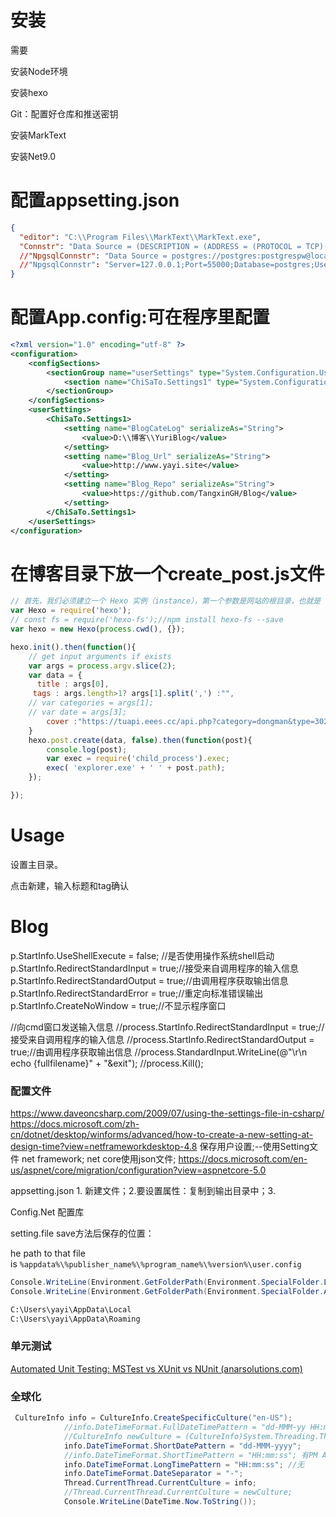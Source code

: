 ﻿# 安装

需要

安装Node环境

安装hexo

Git：配置好仓库和推送密钥

安装MarkText

安装Net9.0

# 配置appsetting.json

```json
{
  "editor": "C:\\Program Files\\MarkText\\MarkText.exe",
  "Connstr": "Data Source = (DESCRIPTION = (ADDRESS = (PROTOCOL = TCP)(HOST = 127.0.0.1 )(PORT = 49161))(CONNECT_DATA = (SERVER = DEDICATED)(SERVICE_NAME = xe))); user Id = OT; Password = 123456",
  //"NpgsqlConnstr": "Data Source = postgres://postgres:postgrespw@localhost:55000"
  //"NpgsqlConnstr": "Server=127.0.0.1;Port=55000;Database=postgres;User Id=postgres;Password=postgrespw;"
} 
```

# 配置App.config:可在程序里配置

```xml
<?xml version="1.0" encoding="utf-8" ?>
<configuration>
    <configSections>
        <sectionGroup name="userSettings" type="System.Configuration.UserSettingsGroup, System, Version=4.0.0.0, Culture=neutral, PublicKeyToken=b77a5c561934e089" >
            <section name="ChiSaTo.Settings1" type="System.Configuration.ClientSettingsSection, System, Version=4.0.0.0, Culture=neutral, PublicKeyToken=b77a5c561934e089" allowExeDefinition="MachineToLocalUser" requirePermission="false" />
        </sectionGroup>
    </configSections>
    <userSettings>
        <ChiSaTo.Settings1>
            <setting name="BlogCateLog" serializeAs="String">
                <value>D:\\博客\\YuriBlog</value>
            </setting>
            <setting name="Blog_Url" serializeAs="String">
                <value>http://www.yayi.site</value>
            </setting>
            <setting name="Blog_Repo" serializeAs="String">
                <value>https://github.com/TangxinGH/Blog</value>
            </setting>
        </ChiSaTo.Settings1>
    </userSettings>
</configuration>
```

# 在博客目录下放一个create_post.js文件

```javascript
// 首先，我们必须建立一个 Hexo 实例（instance），第一个参数是网站的根目录，也就是 base_dir，而第二个参数则是初始化的选项。接着执行 init 方法后，Hexo 会加载插件及配置文件。
var Hexo = require('hexo');
// const fs = require('hexo-fs');//npm install hexo-fs --save
var hexo = new Hexo(process.cwd(), {});

hexo.init().then(function(){
    // get input arguments if exists
    var args = process.argv.slice(2);
    var data = {
      title : args[0],
     tags : args.length>1? args[1].split(',') :"",
    // var categories = args[1];
    // var date = args[3];
        cover :"https://tuapi.eees.cc/api.php?category=dongman&type=302" // args[4];
    }
    hexo.post.create(data, false).then(function(post){
        console.log(post);
        var exec = require('child_process').exec;
        exec( 'explorer.exe' + ' ' + post.path);
    }); 

});
```

# Usage

 设置主目录。

点击新建，输入标题和tag确认

# Blog

p.StartInfo.UseShellExecute = false;    //是否使用操作系统shell启动
p.StartInfo.RedirectStandardInput = true;//接受来自调用程序的输入信息
p.StartInfo.RedirectStandardOutput = true;//由调用程序获取输出信息
p.StartInfo.RedirectStandardError = true;//重定向标准错误输出
p.StartInfo.CreateNoWindow = true;//不显示程序窗口

//向cmd窗口发送输入信息
//process.StartInfo.RedirectStandardInput = true;//接受来自调用程序的输入信息
//process.StartInfo.RedirectStandardOutput = true;//由调用程序获取输出信息
//process.StandardInput.WriteLine(@"\r\n echo {fullfilename}" + "&exit");
//process.Kill();

### 配置文件

https://www.daveoncsharp.com/2009/07/using-the-settings-file-in-csharp/
https://docs.microsoft.com/zh-cn/dotnet/desktop/winforms/advanced/how-to-create-a-new-setting-at-design-time?view=netframeworkdesktop-4.8
保存用户设置;--使用Setting文件 net framework; net core使用json文件; https://docs.microsoft.com/en-us/aspnet/core/migration/configuration?view=aspnetcore-5.0

appsetting.json 1. 新建文件；2.要设置属性：复制到输出目录中；3.

Config.Net 配置库

setting.file save方法后保存的位置：

he path to that file is `%appdata%\%publisher_name%\%program_name%\%version%\user.config`

```csharp
Console.WriteLine(Environment.GetFolderPath(Environment.SpecialFolder.LocalApplicationData));
Console.WriteLine(Environment.GetFolderPath(Environment.SpecialFolder.ApplicationData));
```

```bash
C:\Users\yayi\AppData\Local
C:\Users\yayi\AppData\Roaming
```

### 

### 单元测试

[Automated Unit Testing: MSTest vs XUnit vs NUnit (anarsolutions.com)](https://anarsolutions.com/automated-unit-testing-tools-comparison/)

### 全球化

```csharp
 CultureInfo info = CultureInfo.CreateSpecificCulture("en-US");
            //info.DateTimeFormat.FullDateTimePattern = "dd-MMM-yy HH:mm:ss";
            //CultureInfo newCulture = (CultureInfo)System.Threading.Thread.CurrentThread.CurrentCulture.Clone();
            info.DateTimeFormat.ShortDatePattern = "dd-MMM-yyyy";
            //info.DateTimeFormat.ShortTimePattern = "HH:mm:ss"; 有PM AM
            info.DateTimeFormat.LongTimePattern = "HH:mm:ss"; //无
            info.DateTimeFormat.DateSeparator = "-";
            Thread.CurrentThread.CurrentCulture = info;
            //Thread.CurrentThread.CurrentCulture = newCulture;
            Console.WriteLine(DateTime.Now.ToString());
```
